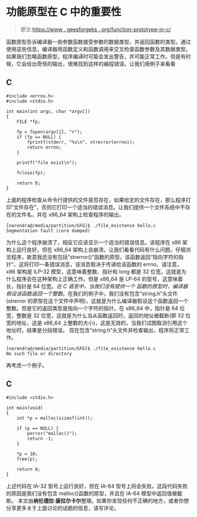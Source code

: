 # 功能原型在 C 中的重要性

> 原文:[https://www . geesforgeks . org/function-prototype-in-c/](https://www.geeksforgeeks.org/importance-of-function-prototype-in-c/)

函数原型告诉编译器一些参数函数接受参数的数据类型，并返回函数的类型。通过使用这些信息，编译器用函数定义和函数调用来交叉检查函数参数及其数据类型。如果我们忽略函数原型，程序编译时可能会发出警告，并可能正常工作。但是有时候，它会给出奇怪的输出，很难找到这样的编程错误。让我们用例子来看看

## C

```
#include <errno.h>
#include <stdio.h>

int main(int argc, char *argv[])
{
    FILE *fp;

    fp = fopen(argv[1], "r");
    if (fp == NULL) {
        fprintf(stderr, "%s\n", strerror(errno));
        return errno;
    }

    printf("file exist\n");

    fclose(fp);

    return 0;
}
```

上面的程序检查从命令行提供的文件是否存在，如果给定的文件存在，那么程序打印“文件存在”，否则它打印一个适当的错误消息。让我们提供一个文件系统中不存在的文件名，并在 x86_64 架构上检查程序的输出。

```
[narendra@/media/partition/GFG]$ ./file_existence hello.c
Segmentation fault (core dumped)
```

为什么这个程序崩溃了，相反它应该显示一个适当的错误信息。该程序在 x86 架构上运行良好，但在 x86_64 架构上会崩溃。让我们看看代码有什么问题。仔细浏览程序，故意我还没有包括“strerror()”函数的原型。该函数返回“指向字符的指针”，这将打印一条错误消息，该消息取决于传递给该函数的 errno。请注意，x86 架构是 ILP-32 模型，这意味着整数、指针和 long 都是 32 位宽，这就是为什么程序会在这种架构上正确工作。但是 x86_64 是 LP-64 的型号，这意味着长，指针是 64 位宽。*在 C 语言中，当我们没有提供一个* *函数的原型时，编译器假设该函数返回一个整数*。在我们的例子中，我们没有包含“string.h”头文件(strerror 的原型在这个文件中声明)，这就是为什么编译器假设这个函数返回一个整数。但是它的返回类型是指向一个字符的指针。在 x86_64 中，指针是 64 位宽，整数是 32 位宽，这就是为什么当从函数返回时，返回的地址被截断(即 32 位宽的地址，这是 x86_64 上整数的大小)，这是无效的，当我们试图取消引用这个地址时，结果是分段错误。
现在包含“string.h”头文件并检查输出，程序将正常工作。

```
[narendra@/media/partition/GFG]$ ./file_existence hello.c
No such file or directory
```

再考虑一个例子。

## C

```
#include <stdio.h>

int main(void)
{
    int *p = malloc(sizeof(int));

    if (p == NULL) {
        perror("malloc()");
        return -1;
    }

    *p = 10;
    free(p);

    return 0;
}
```

上述代码在 IA-32 型号上运行良好，但在 IA-64 型号上将会失败。这段代码失败的原因是我们没有包含 malloc()函数的原型，并且在 IA-64 模型中返回值被截断。
本文由**纳伦德拉·康拉尔卡尔**整理。如果你发现任何不正确的地方，或者你想分享更多关于上面讨论的话题的信息，请写评论。